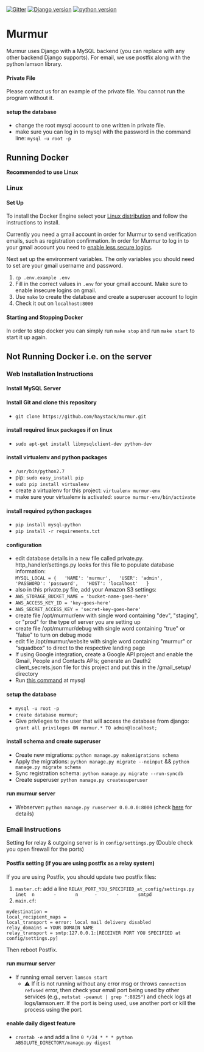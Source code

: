 
[![Gitter](https://badges.gitter.im/Join%20Chat.svg)](https://gitter.im/haystack/murmur?utm_source=badge&utm_medium=badge&utm_campaign=pr-badge) [![Django version](https://img.shields.io/badge/django-1.6-blue.svg)](https://docs.djangoproject.com/en/2.2/releases/1.6/) [![python version](https://img.shields.io/badge/python-2.7-yellowgreen.svg)](https://www.python.org/download/releases/2.7/)

Murmur
=

Murmur uses Django with a MySQL backend (you can replace with any other backend Django supports). For email, we use postfix along with the python lamson library.

#### Private File

Please contact us for an example of the private file. You cannot run the program without it.

#### setup the database 
* change the root mysql account to one written in private file.
* make sure you can log in to mysql with the password in the command line: `mysql -u root -p`

## Running Docker

**Recommended to use Linux**
 
### Linux 

#### Set Up

To install the Docker Engine select your [Linux distribution](https://docs.docker.com/engine/install/#server) and follow the instructions to install. 

Currently you need a gmail account in order for Murmur to send verification emails, such as registration confirmation. In order for Murmur to log in to your gmail account you need to [enable less secure logins](https://support.google.com/accounts/answer/6010255?hl=en).

Next set up the environment variables. The only variables you should need to set are your gmail username and password.

1. `cp .env.example .env`
2. Fill in the correct values in `.env` for your gmail account. Make sure to enable insecure logins on gmail. 
3. Use `make` to create the database and create a superuser account to login
4. Check it out on `localhost:8000`

#### Starting and Stopping Docker 

In order to stop docker you can simply run `make stop` and run `make start` to start it up again.

## Not Running Docker i.e. on the server

### Web Installation Instructions
  
#### Install MySQL Server

#### Install Git and clone this repository
* `git clone https://github.com/haystack/murmur.git`

#### install required linux packages if on linux
* `sudo apt-get install libmysqlclient-dev python-dev`

#### install virtualenv and python packages
* `/usr/bin/python2.7`
* pip: `sudo easy_install pip`
* `sudo pip install virtualenv `
* create a virtualenv for this project: `virtualenv murmur-env`
* make sure your virtualenv is activated: `source murmur-env/bin/activate`

#### install required python packages
* `pip install mysql-python`
* `pip install -r requirements.txt`

#### configuration
* edit database details in a new file called private.py. http_handler/settings.py looks for this file to populate database information:  
  `MYSQL_LOCAL = {  
	  'NAME': 'murmur',  
	  'USER': 'admin',  
	  'PASSWORD': 'password',  
	  'HOST': 'localhost'  
  }`
* also in this private.py file, add your Amazon S3 settings:
* `AWS_STORAGE_BUCKET_NAME = 'bucket-name-goes-here'`
* `AWS_ACCESS_KEY_ID = 'key-goes-here'`
* `AWS_SECRET_ACCESS_KEY = 'secret-key-goes-here'`
* create file /opt/murmur/env with single word containing "dev", "staging", or "prod" for the type of server you are setting up
* create file /opt/murmur/debug with single word containing "true" or "false" to turn on debug mode
* edit file /opt/murmur/website with single word containing "murmur" or "squadbox" to direct to the respective landing page
* If using Google integration, create a Google API project and enable the Gmail, People and Contacts APIs; generate an Oauth2 client_secrets.json file for this project and put this in the /gmail_setup/ directory
* Run [this command](https://github.com/haystack/murmur/blob/master/mysql_encoding) at mysql

#### setup the database 
* `mysql -u root -p`
* `create database murmur;`
* Give privileges to the user that will access the database from django: `grant all privileges ON murmur.* TO admin@localhost;`

#### install schema and create superuser
* Create new migrations: `python manage.py makemigrations schema`
* Apply the migrations:  `python manage.py migrate --noinput` && `python manage.py migrate schema`
* Sync registration schema: `python manage.py migrate --run-syncdb`
* Create superuser `python manage.py createsuperuser`

#### run murmur server
* Webserver: `python manage.py runserver 0.0.0.0:8000` (check [here](https://www.digitalocean.com/community/tutorials/how-to-serve-django-applications-with-apache-and-mod_wsgi-on-ubuntu-16-04) for details)

### Email Instructions
 
Setting for relay & outgoing server is in `config/settings.py` (Double check you open firewall for the ports)

#### Postfix setting (if you are using postfix as a relay system)

If you are using Postfix, you should update two postfix files:

1. `master.cf`: add a line `RELAY_PORT_YOU_SPECIFIED_at_config/settings.py      inet  n       -       n      -       -       smtpd`
2. `main.cf`: 
```
mydestination =
local_recipient_maps =
local_transport = error: local mail delivery disabled
relay_domains = YOUR DOMAIN NAME
relay_transport = smtp:127.0.0.1:[RECEIVER PORT YOU SPECIFIED at config/settings.py]
```

Then reboot Postfix. 

#### run murmur server
* If running email server: `lamson start`
	+ ⚠️ If it is not running without any error msg or throws `connection refused` error, then check your email port being used by other services (e.g., `netstat -peanut | grep ":8825"`) and check logs at logs/lamson.err. If the port is being used, use another port or kill the process using the port.  

#### enable daily digest feature
* `crontab -e` and add a line `0 */24 * * * python ABSOLUTE_DIRECTORY/manage.py digest`

